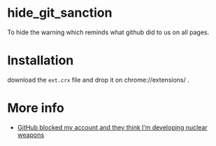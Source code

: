 # hide_git_sanction
To hide the warning which reminds what  github did to us on all pages.


# Installation
download the `ext.crx` file and drop it on chrome://extensions/ .

# More info
- [GitHub blocked my account and they think I’m developing nuclear weapons][1]


[1]: https://medium.com/@hamed/github-blocked-my-account-and-they-think-im-developing-nuclear-weapons-e7e1fe62cb74
